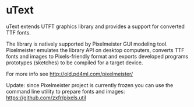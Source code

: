 uText
=====

uText extends UTFT graphics library and provides a support for converted TTF fonts.

The library is natively supported by Pixelmeister GUI modeling tool. Pixelmeister emulates the library API on desktop computers, converts TTF fonts and images to Pixels-friendly format and exports developed programs prototypes (sketches) to be compiled for a target device.

For more info see http://old.pd4ml.com/pixelmeister/

Update: since Pixelmeister project is currently frozen you can use the command line utility to prepare fonts and images:
https://github.com/zxfr/pixels.util
